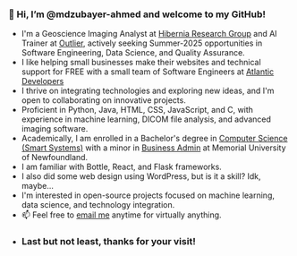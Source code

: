 ### 👋 Hi, I’m @mdzubayer-ahmed and welcome to my GitHub!

- I'm a Geoscience Imaging Analyst at [Hibernia Research Group](https://www.mun.ca/engineering/research/eor/) and AI Trainer at [Outlier](https://outlier.ai/), actively seeking Summer-2025 opportunities in Software Engineering, Data Science, and Quality Assurance.
- I like helping small businesses make their websites and technical support for FREE with a small team of Software Engineers at [Atlantic Developers](https://github.com/Atlantic-Developers)
- I thrive on integrating technologies and exploring new ideas, and I'm open to collaborating on innovative projects.
- Proficient in Python, Java, HTML, CSS, JavaScript, and C, with experience in machine learning, DICOM file analysis, and advanced imaging software.
- Academically, I am enrolled in a Bachelor's degree in [Computer Science (Smart Systems)](https://www.mun.ca/undergrad/programs/science/computer-science-smart-systems/) with a minor in [Business Admin](https://www.mun.ca/university-calendar/st-johns-campus/faculty-of-business-administration/6/7/#d.en.328425) at Memorial University of Newfoundland.
- I am familiar with Bottle, React, and Flask frameworks.
- I also did some web design using WordPress, but is it a skill? Idk, maybe...
- I'm interested in open-source projects focused on machine learning, data science, and technology integration.
- 📫 Feel free to [email me](mailto:mzahmed@mun.ca) anytime for virtually anything.
- ### Last but not least, thanks for your visit!
